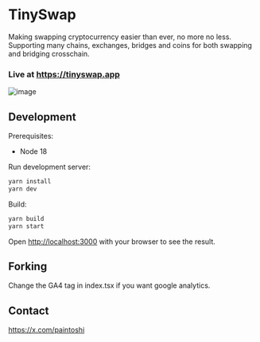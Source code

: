 # TinySwap

Making swapping cryptocurrency easier than ever, no more no less.<br>
Supporting many chains, exchanges, bridges and coins for both swapping and bridging crosschain.

### Live at https://tinyswap.app

![image](https://github.com/paintoshi/tinyswap/assets/88572775/a168dee7-fcf9-4a64-9dfd-1d85ebe3e9c4)

## Development

Prerequisites:

* Node 18

Run development server:

```bash
yarn install
yarn dev
```

Build:

```bash
yarn build
yarn start
```

Open [http://localhost:3000](http://localhost:3000) with your browser to see the result.

## Forking

Change the GA4 tag in index.tsx if you want google analytics.

## Contact

https://x.com/paintoshi
